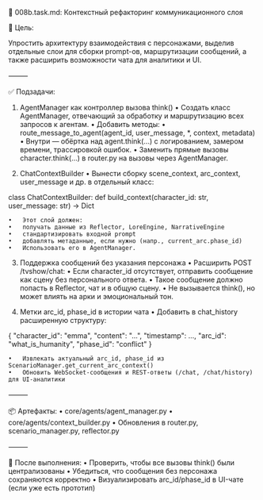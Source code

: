 📄 008b.task.md: Контекстный рефакторинг коммуникационного слоя

🧠 Цель:

Упростить архитектуру взаимодействия с персонажами, выделив отдельные слои для сборки prompt-ов, маршрутизации сообщений, а также расширить возможности чата для аналитики и UI.

⸻

✅ Подзадачи:

1. AgentManager как контроллер вызова think()
	•	Создать класс AgentManager, отвечающий за обработку и маршрутизацию всех запросов к агентам.
	•	Добавить методы:
	•	route_message_to_agent(agent_id, user_message, *, context, metadata)
	•	Внутри — обёртка над agent.think(...) с логированием, замером времени, трассировкой ошибок.
	•	Заменить прямые вызовы character.think(...) в router.py на вызовы через AgentManager.

2. ChatContextBuilder
	•	Вынести сборку scene_context, arc_context, user_message и др. в отдельный класс:

class ChatContextBuilder:
    def build_context(character_id: str, user_message: str) -> Dict


	•	Этот слой должен:
	•	получать данные из Reflector, LoreEngine, NarrativeEngine
	•	стандартизировать входной prompt
	•	добавлять метаданные, если нужно (напр., current_arc.phase_id)
	•	Использовать его в AgentManager.

3. Поддержка сообщений без указания персонажа
	•	Расширить POST /tvshow/chat:
	•	Если character_id отсутствует, отправить сообщение как сцену без персонального ответа.
	•	Такое сообщение должно попасть в Reflector, чат и в общую сцену.
	•	Не вызывается think(), но может влиять на арки и эмоциональный тон.

4. Метки arc_id, phase_id в истории чата
	•	Добавить в chat_history расширенную структуру:

{
  "character_id": "emma",
  "content": "...",
  "timestamp": ...,
  "arc_id": "what_is_humanity",
  "phase_id": "conflict"
}


	•	Извлекать актуальный arc_id, phase_id из ScenarioManager.get_current_arc_context()
	•	Обновить WebSocket-сообщения и REST-ответы (/chat, /chat/history) для UI-аналитики

⸻

📦 Артефакты:
	•	core/agents/agent_manager.py
	•	core/agents/context_builder.py
	•	Обновления в router.py, scenario_manager.py, reflector.py

⸻

🔁 После выполнения:
	•	Проверить, чтобы все вызовы think() были централизованы
	•	Убедиться, что сообщения без персонажа сохраняются корректно
	•	Визуализировать arc_id/phase_id в UI-чате (если уже есть прототип)


